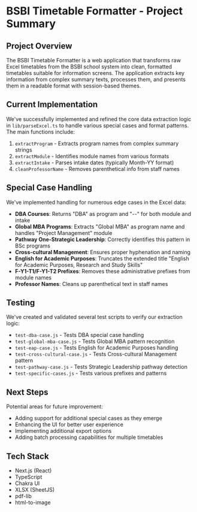# BSBI Timetable Formatter - Project Summary

## Project Overview
The BSBI Timetable Formatter is a web application that transforms raw Excel timetables from the BSBI school system into clean, formatted timetables suitable for information screens. The application extracts key information from complex summary texts, processes them, and presents them in a readable format with session-based themes.

## Current Implementation
We've successfully implemented and refined the core data extraction logic in `lib/parseExcel.ts` to handle various special cases and format patterns. The main functions include:

1. `extractProgram` - Extracts program names from complex summary strings
2. `extractModule` - Identifies module names from various formats
3. `extractIntake` - Parses intake dates (typically Month-YY format)
4. `cleanProfessorName` - Removes parenthetical info from staff names

## Special Case Handling
We've implemented handling for numerous edge cases in the Excel data:

- **DBA Courses**: Returns "DBA" as program and "--" for both module and intake
- **Global MBA Programs**: Extracts "Global MBA" as program name and handles "Project Management" module
- **Pathway One-Strategic Leadership**: Correctly identifies this pattern in BSc programs
- **Cross-cultural Management**: Ensures proper hyphenation and naming
- **English for Academic Purposes**: Truncates the extended title "English for Academic Purposes, Research and Study Skills"
- **F-Y1-T1/F-Y1-T2 Prefixes**: Removes these administrative prefixes from module names
- **Professor Names**: Cleans up parenthetical text in staff names

## Testing
We've created and validated several test scripts to verify our extraction logic:
- `test-dba-case.js` - Tests DBA special case handling
- `test-global-mba-case.js` - Tests Global MBA pattern recognition
- `test-eap-case.js` - Tests English for Academic Purposes handling
- `test-cross-cultural-case.js` - Tests Cross-cultural Management pattern
- `test-pathway-case.js` - Tests Strategic Leadership pathway detection
- `test-specific-cases.js` - Tests various prefixes and patterns

## Next Steps
Potential areas for future improvement:
- Adding support for additional special cases as they emerge
- Enhancing the UI for better user experience
- Implementing additional export options
- Adding batch processing capabilities for multiple timetables

## Tech Stack
- Next.js (React)
- TypeScript
- Chakra UI
- XLSX (SheetJS)
- pdf-lib
- html-to-image 